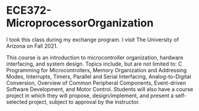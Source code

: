 # ECE372-MicroprocessorOrganization
I took this class during my exchange program. I visit The University of Arizona on Fall 2021.

This course is an introduction to microcontroller organization, hardware interfacing, and system design. Topics include, but are not limited to: C Programming for Microcontrollers, Memory Organization and Addressing Modes, Interrupts, Timers, Parallel and Serial Interfacing, Analog-to-Digital Conversion, Overview of Common Peripheral Components, Event-driven Software Development, and Motor Control. Students will also have a course project in which they will propose, design/implement, and present a self-selected project, subject to approval by the instructor.
